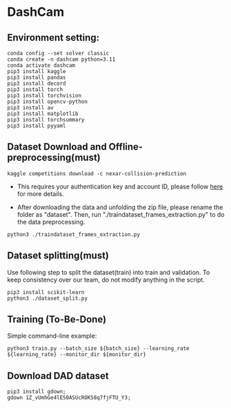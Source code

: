 # DashCam
## Environment setting:

```
conda config --set solver classic
conda create -n dashcam python=3.11
conda activate dashcam
pip3 install kaggle
pip3 install pandas
pip3 install decord 
pip3 install torch 
pip3 install torchvision
pip3 install opencv-python
pip3 install av  
pip3 install matplotlib 
pip3 install torchsummary
pip3 install pyyaml
```

## Dataset Download and Offline-preprocessing(must)
```
kaggle competitions download -c nexar-collision-prediction
```
* This requires your authentication key and account ID, please follow [here](https://github.com/Kaggle/kaggle-api#download-dataset-files) for more details.

* After downloading the data and unfolding the zip file, please rename the folder as "dataset". Then, run "./traindataset_frames_extraction.py" to do the data preprocessing.
```
python3 ./traindataset_frames_extraction.py
```
## Dataset splitting(must)
Use following step to split the dataset(train) into train and validation. To keep consistency over our team, do not modify anything in the script.
```
pip3 install scikit-learn
python3 ./dataset_split.py
``` 


## Training (To-Be-Done)
Simple command-line example:
```
python3 train.py --batch_size ${batch_size} --learning_rate ${learning_rate} --monitor_dir ${monitor_dir} 
```

## Download DAD dataset
```
pip3 install gdown;
gdown 1Z_vUmhGe4lES0ASUcROK58q7fjFTU_Y3;
```